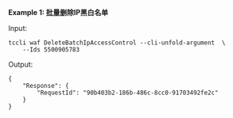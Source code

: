 **Example 1: 批量删除IP黑白名单**



Input: 

```
tccli waf DeleteBatchIpAccessControl --cli-unfold-argument  \
    --Ids 5500905783
```

Output: 
```
{
    "Response": {
        "RequestId": "90b403b2-186b-486c-8cc0-91703492fe2c"
    }
}
```

